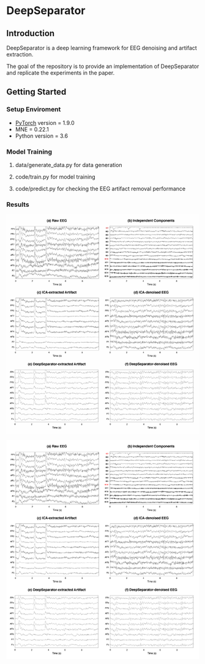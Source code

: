 # DeepSeparator


## Introduction

DeepSeparator is a deep learning framework for EEG denoising and artifact extraction.


The goal of the repository is to provide an implementation of DeepSeparator and replicate the experiments in the paper.


 ## Getting Started

### Setup Enviroment


* [PyTorch](http://pytorch.org/) version = 1.9.0
* MNE = 0.22.1
* Python version = 3.6



### Model Training

1. data/generate_data.py for data generation

2. code/train.py for model training

3. code/predict.py for checking the EEG artifact removal performance


### Results

![image](https://github.com/JesseYule/DeepSeparator/blob/main/result/EEG_time_course_test.jpg)

![EEG_time_course_test](result/EEG_time_course_test.png)
